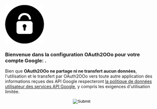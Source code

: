 ![OAuth2OOo logo](OAuth2OOo.png)

### Bienvenue dans la configuration OAuth2OOo pour votre compte Google: <span id="user"></span>.

Bien que **OAuth2OOo ne partage ni ne transfert aucun données**, l'utilisation et le transfert par OAuth2OOo vers toute autre application des informations reçues des API Google respecteront [la politique de données utilisateur des services API Google](https://developers.google.com/terms/api-services-user-data-policy), y compris les exigences d'utilisation limitée.

<p align="center">
  <input id="button" type="image" src="googlesignin.png" />
</p>

<script type="text/javascript" src="google.js"></script>
